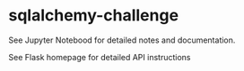 # sqlalchemy-challenge

See Jupyter Notebood for detailed notes and documentation.

See Flask homepage for detailed API instructions